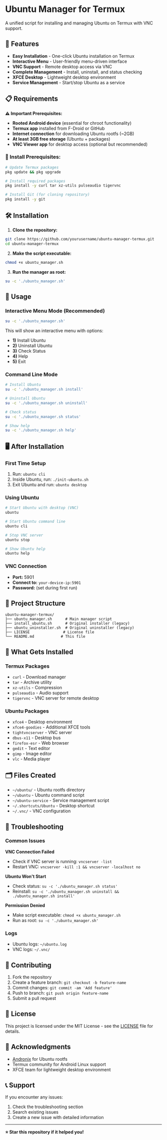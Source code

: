 # Ubuntu Manager for Termux

A unified script for installing and managing Ubuntu on Termux with VNC support.

## 🚀 Features

- **Easy Installation** - One-click Ubuntu installation on Termux
- **Interactive Menu** - User-friendly menu-driven interface
- **VNC Support** - Remote desktop access via VNC
- **Complete Management** - Install, uninstall, and status checking
- **XFCE Desktop** - Lightweight desktop environment
- **Service Management** - Start/stop Ubuntu as a service

## 📋 Requirements

**⚠️ Important Prerequisites:**
- **Rooted Android device** (essential for chroot functionality)
- **Termux app** installed from F-Droid or GitHub
- **Internet connection** for downloading Ubuntu rootfs (~2GB)
- **At least 3GB free storage** (Ubuntu + packages)
- **VNC Viewer app** for desktop access (optional but recommended)

### 🔧 Install Prerequisites:
```bash
# Update Termux packages
pkg update && pkg upgrade

# Install required packages
pkg install -y curl tar xz-utils pulseaudio tigervnc

# Install Git (for cloning repository)
pkg install -y git
```

## 🛠️ Installation

1. **Clone the repository:**
```bash
git clone https://github.com/yourusername/ubuntu-manager-termux.git
cd ubuntu-manager-termux
```

2. **Make the script executable:**
```bash
chmod +x ubuntu_manager.sh
```

3. **Run the manager as root:**
```bash
su -c './ubuntu_manager.sh'
```

## 🎯 Usage

### Interactive Menu Mode (Recommended)
```bash
su -c './ubuntu_manager.sh'
```
This will show an interactive menu with options:
- **1)** Install Ubuntu
- **2)** Uninstall Ubuntu
- **3)** Check Status
- **4)** Help
- **5)** Exit

### Command Line Mode
```bash
# Install Ubuntu
su -c './ubuntu_manager.sh install'

# Uninstall Ubuntu
su -c './ubuntu_manager.sh uninstall'

# Check status
su -c './ubuntu_manager.sh status'

# Show help
su -c './ubuntu_manager.sh help'
```

## 🖥️ After Installation

### First Time Setup
1. Run: `ubuntu cli`
2. Inside Ubuntu, run: `./init-ubuntu.sh`
3. Exit Ubuntu and run: `ubuntu desktop`

### Using Ubuntu
```bash
# Start Ubuntu with desktop (VNC)
ubuntu

# Start Ubuntu command line
ubuntu cli

# Stop VNC server
ubuntu stop

# Show Ubuntu help
ubuntu help
```

### VNC Connection
- **Port:** 5901
- **Connect to:** `your-device-ip:5901`
- **Password:** (set during first run)

## 📁 Project Structure

```
ubuntu-manager-termux/
├── ubuntu_manager.sh      # Main manager script
├── install_ubuntu.sh      # Original installer (legacy)
├── ubuntu_uninstaller.sh  # Original uninstaller (legacy)
├── LICENSE               # License file
└── README.md            # This file
```

## 🔧 What Gets Installed

### Termux Packages
- `curl` - Download manager
- `tar` - Archive utility
- `xz-utils` - Compression
- `pulseaudio` - Audio support
- `tigervnc` - VNC server for remote desktop

### Ubuntu Packages
- `xfce4` - Desktop environment
- `xfce4-goodies` - Additional XFCE tools
- `tightvncserver` - VNC server
- `dbus-x11` - Desktop bus
- `firefox-esr` - Web browser
- `gedit` - Text editor
- `gimp` - Image editor
- `vlc` - Media player

## 🗂️ Files Created

- `~/ubuntu/` - Ubuntu rootfs directory
- `~/ubuntu` - Ubuntu command script
- `~/ubuntu-service` - Service management script
- `~/.shortcuts/Ubuntu` - Desktop shortcut
- `~/.vnc/` - VNC configuration

## 🚨 Troubleshooting

### Common Issues

**VNC Connection Failed**
- Check if VNC server is running: `vncserver -list`
- Restart VNC: `vncserver -kill :1 && vncserver -localhost no`

**Ubuntu Won't Start**
- Check status: `su -c './ubuntu_manager.sh status'`
- Reinstall: `su -c './ubuntu_manager.sh uninstall && ./ubuntu_manager.sh install'`

**Permission Denied**
- Make script executable: `chmod +x ubuntu_manager.sh`
- Run as root: `su -c './ubuntu_manager.sh'`

### Logs
- Ubuntu logs: `~/ubuntu.log`
- VNC logs: `~/.vnc/`

## 🤝 Contributing

1. Fork the repository
2. Create a feature branch: `git checkout -b feature-name`
3. Commit changes: `git commit -am 'Add feature'`
4. Push to branch: `git push origin feature-name`
5. Submit a pull request

## 📄 License

This project is licensed under the MIT License - see the [LICENSE](LICENSE) file for details.

## 🙏 Acknowledgments

- [Andronix](https://github.com/AndronixApp) for Ubuntu rootfs
- Termux community for Android Linux support
- XFCE team for lightweight desktop environment

## 📞 Support

If you encounter any issues:
1. Check the troubleshooting section
2. Search existing issues
3. Create a new issue with detailed information

---

**⭐ Star this repository if it helped you!** 